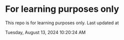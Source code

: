 # For learning purposes only
This repo is for learning purposes only.
Last updated at

Tuesday, August 13, 2024 10:20:24 AM


